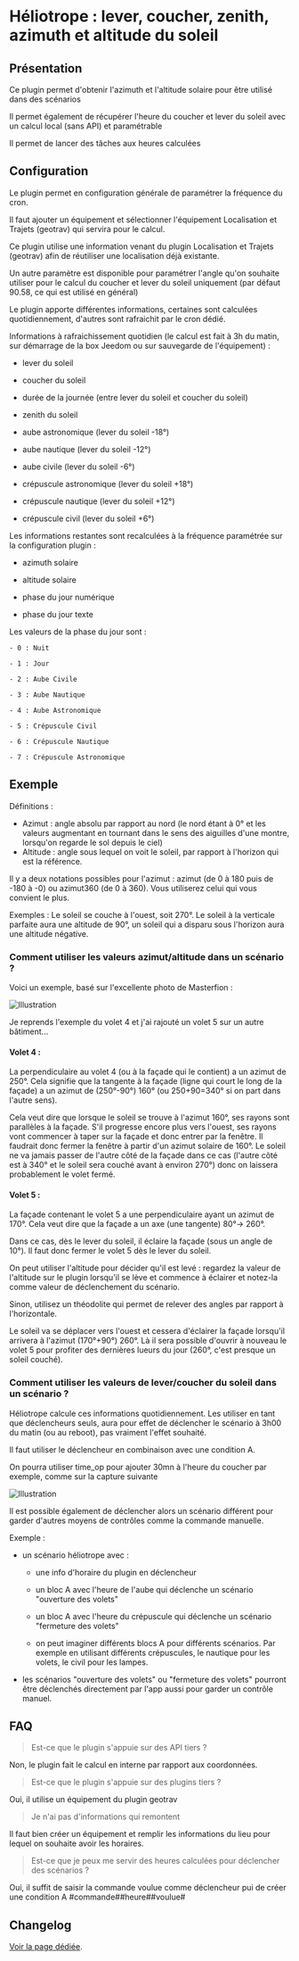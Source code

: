# Héliotrope : lever, coucher, zenith, azimuth et altitude du soleil

## Présentation

Ce plugin permet d'obtenir l'azimuth et l'altitude solaire pour être utilisé dans des scénarios

Il permet également de récupérer l'heure du coucher et lever du soleil avec un calcul local (sans API) et paramétrable

Il permet de lancer des tâches aux heures calculées

## Configuration

Le plugin permet en configuration générale de paramétrer la fréquence du cron.

Il faut ajouter un équipement et sélectionner l'équipement Localisation et Trajets (geotrav) qui servira pour le calcul.

Ce plugin utilise une information venant du plugin Localisation et Trajets (geotrav) afin de réutiliser une localisation déjà existante.

Un autre paramètre est disponible pour paramétrer l'angle qu'on souhaite utiliser pour le calcul du coucher et lever du soleil uniquement (par défaut 90.58, ce qui est utilisé en général)

Le plugin apporte différentes informations, certaines sont calculées quotidiennement, d'autres sont rafraichit par le cron dédié.


Informations à rafraichissement quotidien (le calcul est fait à 3h du matin, sur démarrage de la box Jeedom ou sur sauvegarde de l'équipement) :

  - lever du soleil

  - coucher du soleil

  - durée de la journée (entre lever du soleil et coucher du soleil)

  - zenith du soleil

  - aube astronomique (lever du soleil -18°)

  - aube nautique (lever du soleil -12°)

  - aube civile (lever du soleil -6°)

  - crépuscule astronomique (lever du soleil +18°)

  - crépuscule nautique (lever du soleil +12°)

  - crépuscule civil (lever du soleil +6°)

Les informations restantes sont recalculées à la fréquence paramétrée sur la configuration plugin :

  - azimuth solaire

  - altitude solaire

  - phase du jour numérique

  - phase du jour texte

  Les valeurs de la phase du jour sont :

    - 0 : Nuit

    - 1 : Jour

    - 2 : Aube Civile

    - 3 : Aube Nautique

    - 4 : Aube Astronomique

    - 5 : Crépuscule Civil

    - 6 : Crépuscule Nautique

    - 7 : Crépuscule Astronomique

## Exemple

Définitions :
  - Azimut : angle absolu par rapport au nord (le nord étant à 0° et les valeurs augmentant en tournant dans le sens des aiguilles d'une montre, lorsqu'on regarde le sol depuis le ciel)
  - Altitude : angle sous lequel on voit le soleil, par rapport à l'horizon qui est la référence.

Il y a deux notations possibles pour l'azimut : azimut (de 0 à 180 puis de -180 à -0) ou azimut360 (de 0 à 360). Vous utiliserez celui qui vous convient le plus.

Exemples :
  Le soleil se couche à l'ouest, soit 270°.
  Le soleil à la verticale parfaite aura une altitude de 90°, un soleil qui a disparu sous l'horizon aura une altitude négative.

### Comment utiliser les valeurs azimut/altitude dans un scénario ?

Voici un exemple, basé sur l'excellente photo de Masterfion :

![Illustration](Heliotrope_sample.png?raw=true "Illustration")

Je reprends l'exemple du volet 4 et j'ai rajouté un volet 5 sur un autre bâtiment...

#### Volet 4 :

La perpendiculaire au volet 4 (ou à la façade qui le contient) a un azimut de 250°. Cela signifie que la tangente à la façade (ligne qui court le long de la façade) a un azimut de (250°-90°) 160° (ou 250+90=340° si on part dans l'autre sens).

Cela veut dire que lorsque le soleil se trouve à l'azimut 160°, ses rayons sont parallèles à la façade. S'il progresse encore plus vers l'ouest, ses rayons vont commencer à taper sur la façade et donc entrer par la fenêtre. Il faudrait donc fermer la fenêtre à partir d'un azimut solaire de 160°. Le soleil ne va jamais passer de l'autre côté de la façade dans ce cas (l'autre côté est à 340° et le soleil sera couché avant à environ 270°) donc on laissera probablement le volet fermé.

#### Volet 5 :

La façade contenant le volet 5 a une perpendiculaire ayant un azimut de 170°. Cela veut dire que la façade a un axe (une tangente) 80°-> 260°.

Dans ce cas, dès le lever du soleil, il éclaire la façade (sous un angle de 10°). Il faut donc fermer le volet 5 dès le lever du soleil.

On peut utiliser l'altitude pour décider qu'il est levé : regardez la valeur de l'altitude sur le plugin lorsqu'il se lève et commence à éclairer et notez-la comme valeur de déclenchement du scénario.

Sinon, utilisez un théodolite qui permet de relever des angles par rapport à l'horizontale.


Le soleil va se déplacer vers l'ouest et cessera d'éclairer la façade lorsqu'il arrivera à l'azimut (170°+90°) 260°. Là il sera possible d'ouvrir à nouveau le volet 5 pour profiter des dernières lueurs du jour (260°, c'est presque un soleil couché).

### Comment utiliser les valeurs de lever/coucher du soleil dans un scénario ?

Héliotrope calcule ces informations quotidiennement. Les utiliser en tant que déclencheurs seuls, aura pour effet de déclencher le scénario à 3h00 du matin (ou au reboot), pas vraiment l'effet souhaité.

Il faut utiliser le déclencheur en combinaison avec une condition A.

On pourra utiliser time_op pour ajouter 30mn à l'heure du coucher par exemple, comme sur la capture suivante

![Illustration](Heliotrope_sample2.png?raw=true "Illustration")

Il est possible également de déclencher alors un scénario différent pour garder d'autres moyens de contrôles comme la commande manuelle.

Exemple :

  - un scénario héliotrope avec :

    * une info d'horaire du plugin en déclencheur

    * un bloc A avec l'heure de l'aube qui déclenche un scénario "ouverture des volets"

    * un bloc A avec l'heure du crépuscule qui déclenche un scénario "fermeture des volets"

    * on peut imaginer différents blocs A pour différents scénarios. Par exemple en utilisant différents crépuscules, le nautique pour les volets, le civil pour les lampes.

  - les scénarios "ouverture des volets" ou "fermeture des volets" pourront être déclenchés directement par l'app aussi pour garder un contrôle manuel.


## FAQ

> Est-ce que le plugin s'appuie sur des API tiers ?

Non, le plugin fait le calcul en interne par rapport aux coordonnées.

>Est-ce que le plugin s'appuie sur des plugins tiers ?

Oui, il utilise un équipement du plugin geotrav

>Je n'ai pas d'informations qui remontent

Il faut bien créer un équipement et remplir les informations du lieu pour lequel on souhaite avoir les horaires.

>Est-ce que je peux me servir des heures calculées pour déclencher des scénarios ?

Oui, il suffit de saisir la commande voulue comme déclencheur pui de créer une condition A #commande##heure##voulue#

## Changelog

[Voir la page dédiée](changelog.md).
